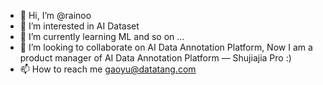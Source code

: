 - 👋 Hi, I’m @rainoo
- 👀 I’m interested in AI Dataset
- 🌱 I’m currently learning ML and so on ...
- 💞️ I’m looking to collaborate on AI Data Annotation Platform, Now I am a product manager of AI Data Annotation Platform — Shujiajia Pro :) 
- 📫 How to reach me gaoyu@datatang.com

<!---
rainoo/rainoo is a ✨ special ✨ repository because its `README.md` (this file) appears on your GitHub profile.
You can click the Preview link to take a look at your changes.
--->
